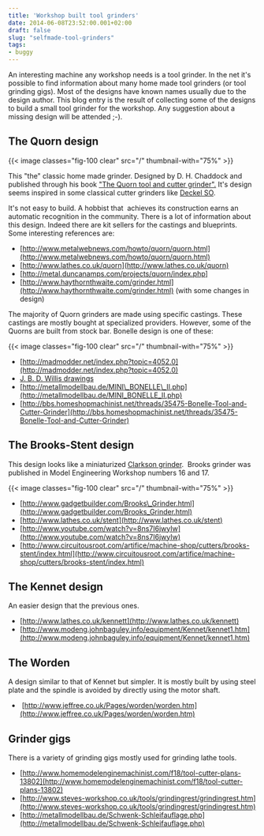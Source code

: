 ```yaml
---
title: 'Workshop built tool grinders'
date: 2014-06-08T23:52:00.001+02:00
draft: false
slug: "selfmade-tool-grinders"
tags:
- buggy
---
```



An interesting machine any workshop needs is a tool grinder. In the net it's possible to find information about many home made tool grinders (or tool grinding gigs). Most of the designs have known names usually due to the design author. This blog entry is the result of collecting some of the designs to build a small tool grinder for the workshop. Any suggestion about a missing design will be attended ;-).  


The Quorn design
----------------


{{< image classes="fig-100 clear"  src="/" thumbnail-with="75%" >}}

This "the" classic home made grinder. Designed by D. H. Chaddock and published through his book ["The Quorn tool and cutter grinder".](https://openlibrary.org/works/OL13223812W/The_Quorn_tool_and_cutter_grinder) It's design seems inspired in some classical cutter grinders like [Deckel SO](http://www.lathes.co.uk/deckel/page3.html).  
  
It's not easy to build. A hobbist that  achieves its construction earns an automatic recognition in the community. There is a lot of information about this design. Indeed there are kit sellers for the castings and blueprints. Some interesting references are:  


*   [http://www.metalwebnews.com/howto/quorn/quorn.html](http://www.metalwebnews.com/howto/quorn/quorn.html)
*   [http://www.lathes.co.uk/quorn](http://www.lathes.co.uk/quorn)
*   [http://metal.duncanamps.com/projects/quorn/index.php]
*   [http://www.haythornthwaite.com/grinder.html](http://www.haythornthwaite.com/grinder.html) (with some changes in design)


The majority of Quorn grinders are made using specific castings. These castings are mostly bought at specialized providers. However, some of the Quorns are built from stock bar. Bonelle design is one of these:  
  


{{< image classes="fig-100 clear"  src="/" thumbnail-with="75%" >}}

*   [http://madmodder.net/index.php?topic=4052.0](http://madmodder.net/index.php?topic=4052.0)
*   [J. B. D. Willis drawings](bonelle-tcg-drawings.htm)
*   [http://metallmodellbau.de/MINI\_BONELLE\_II.php](http://metallmodellbau.de/MINI_BONELLE_II.php)
*   [http://bbs.homeshopmachinist.net/threads/35475-Bonelle-Tool-and-Cutter-Grinder](http://bbs.homeshopmachinist.net/threads/35475-Bonelle-Tool-and-Cutter-Grinder)




The Brooks-Stent design
-----------------------


This design looks like a miniaturized [Clarkson grinder](http://www.lathes.co.uk/clarkson).  Brooks grinder was published in Model Engineering Workshop numbers 16 and 17.  
  


{{< image classes="fig-100 clear"  src="/" thumbnail-with="75%" >}}

*   [http://www.gadgetbuilder.com/Brooks\_Grinder.html](http://www.gadgetbuilder.com/Brooks_Grinder.html)
*   [http://www.lathes.co.uk/stent](http://www.lathes.co.uk/stent)
*   [http://www.youtube.com/watch?v=8ns7I6jwyIw](http://www.youtube.com/watch?v=8ns7I6jwyIw)
*   [http://www.circuitousroot.com/artifice/machine-shop/cutters/brooks-stent/index.html](http://www.circuitousroot.com/artifice/machine-shop/cutters/brooks-stent/index.html)


The Kennet design
-----------------


An easier design that the previous ones.  


*   [http://www.lathes.co.uk/kennett](http://www.lathes.co.uk/kennett)
*   [http://www.modeng.johnbaguley.info/equipment/Kennet/kennet1.htm](http://www.modeng.johnbaguley.info/equipment/Kennet/kennet1.htm)


The Worden
----------


A design similar to that of Kennet but simpler. It is mostly built by using steel plate and the spindle is avoided by directly using the motor shaft.  


*    [http://www.jeffree.co.uk/Pages/worden/worden.htm](http://www.jeffree.co.uk/Pages/worden/worden.htm)


Grinder gigs
------------


There is a variety of grinding gigs mostly used for grinding lathe tools.  


*   [http://www.homemodelenginemachinist.com/f18/tool-cutter-plans-13802](http://www.homemodelenginemachinist.com/f18/tool-cutter-plans-13802)
*   [http://www.steves-workshop.co.uk/tools/grindingrest/grindingrest.htm](http://www.steves-workshop.co.uk/tools/grindingrest/grindingrest.htm)
*   [http://metallmodellbau.de/Schwenk-Schleifauflage.php](http://metallmodellbau.de/Schwenk-Schleifauflage.php)
